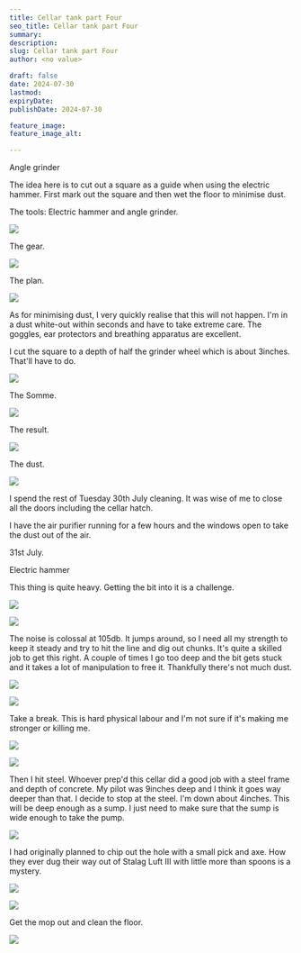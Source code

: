 ```yaml
---
title: Cellar tank part Four
seo_title: Cellar tank part Four
summary:
description:
slug: Cellar tank part Four
author: <no value>

draft: false
date: 2024-07-30
lastmod:
expiryDate:
publishDate: 2024-07-30

feature_image:
feature_image_alt:

---
```


Angle grinder

The idea here is to cut out a square as a guide when using the electric hammer. First mark out the square and then wet the floor to minimise dust. 

The tools: Electric hammer and angle grinder.

![](/images/0852.jpeg)

The gear.

![](/images/0854.jpeg)

The plan.

![](/images/0853.jpeg)

As for minimising dust, I very quickly realise that this will not happen. I'm in a dust white-out within seconds and have to take extreme care. The goggles, ear protectors and breathing apparatus are excellent.

I cut the square to a depth of half the grinder wheel which is about 3inches. That'll have to do.




![](/images/0858.jpeg)

The Somme.

![](/images/0859.jpeg)

The result.

![](/images/0860.jpeg)

The dust.

![](/images/0862.jpeg)

I spend the rest of Tuesday 30th July cleaning. It was wise of me to close all the doors including the cellar hatch.

I have the air purifier running for a few hours and the windows open to take the dust out of the air.

31st July.

Electric hammer

This thing is quite heavy. Getting the bit into it is a challenge.

![](/images/0863.jpeg)

![](/images/0865.jpeg)

The noise is colossal at 105db. It jumps around, so I need all my strength to keep it steady and try to hit the line and dig out chunks.
It's quite a skilled job to get this right. A couple of times I go too deep and the bit gets stuck and it takes a lot of manipulation to free it. 
Thankfully there's not much dust.


![](/images/0866.jpeg)

![](/images/0867.jpeg)

Take a break. This is hard physical labour and I'm not sure if it's making me stronger or killing me.

![](/images/0868.jpeg)


![](/images/0869.jpeg)

Then I hit steel. Whoever prep'd this cellar did a good job with a steel frame and depth of concrete. My pilot was 9inches deep and I think it goes way deeper than that. 
I decide to stop at the steel. I'm down about 4inches. This will be deep
enough as a sump. I just need to make sure that the sump is wide enough to take the pump.

![](/images/0870.jpeg)

I had originally planned to chip out the hole with a small pick and axe. How they ever dug their way out of Stalag Luft III with little more than spoons is a mystery.

![](/images/0871.jpeg)

![](/images/0874.jpeg)

Get the mop out and clean the floor.

![](/images/0876.jpeg)
